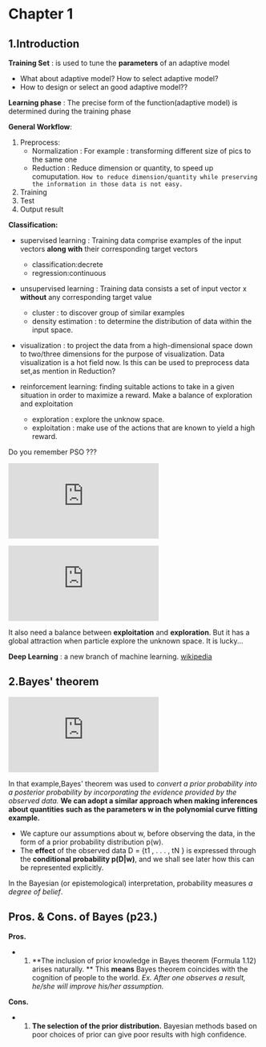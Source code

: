 Chapter 1
======================

1.Introduction
------------------------
**Training Set** : is used to tune the **parameters** of an adaptive model

- What about adaptive model? How to select adaptive model? 
- How to design or select an good adaptive model??

**Learning phase** : The precise form of the function(adaptive model) is determined during the training phase

**General Workflow**:

1. Preprocess:
	- Normalization : For example : transforming different size of pics to the same one
	- Reduction : Reduce dimension or quantity, to speed up comuputation. `How to reduce dimension/quantity while preserving the information in those data is not easy.`
2. Training
3. Test 
4. Output result

**Classification:**

- supervised learning : Training data comprise examples of the input vectors **along with** their corresponding target vectors
	- classification:decrete 
	- regression:continuous

- unsupervised learning : Training data consists a set of input vector x **without** any corresponding target value
	- cluster : to discover group of similar examples
	- density estimation : to determine the distribution of data within the input space.

- visualization : to project the data from a high-dimensional space down to two/three dimensions for the purpose of visualization. Data visualization is a hot field now. Is this can be used to preprocess data set,as mention in Reduction?

- reinforcement learning: finding suitable actions to take in a given situation in order to maximize a reward.
	Make a balance of exploration and exploitation
	- exploration : explore the unknow space.
	- exploitation : make use of the actions that are known to yield a high reward.

Do you remember PSO ???

![Alt text](http://latex.codecogs.com/gif.latex?V%28t&plus;1%29%20%3D%20w*V%28t%29%20&plus;%20C_%7B1%7D*R_%7B1%7D*%28P%28t%29%20-%20X%28t%29%29%20&plus;%20C_%7B2%7D*R_%7B2%7D*%28G%28t%29%20-%20X%28t%29%29)

![text](http://latex.codecogs.com/gif.latex?X%28t&plus;1%29%20%3D%20X%28t%29%20&plus;%20V%28t&plus;1%29)
<!--
$$
V\(t+1\) = w\*V\(t\) + C\_{1}\*R\_{1}\*\(P\(t\) - X\(t\)\) + C\_{2}\*R\_{2}\*\(G\(t\) - X\(t\)\)
$$
$$
X(t+1) = X(t) + V(t+1)
$$
http://latex.codecogs.com/gif.latex?V(t&plus;1)&space;=&space;w*V(t)&space;&plus;&space;C_{1}*R_{1}*(P(t)&space;-&space;X(t))&space;&plus;&space;C_{2}*R_{2}*(G(t)&space;-&space;X(t))


-->

It also need a balance between **exploitation** and **exploration**. But it has a global attraction when particle explore the unknown space. It is lucky...

**Deep Learning** : a new branch of machine learning. [wikipedia][deep_learning]


2.Bayes' theorem
--------------------------------
![Bayes theorem](http://latex.codecogs.com/gif.latex?p%5C%28w%7CD%5C%29%20%3D%20%5Cfrac%7Bp%5C%28D%7Cw%5C%29p%5C%28w%5C%29%7D%7Bp%5C%28D%5C%29%7D)

In that example,Bayes' theorem was used to *convert a prior probability into a posterior probability by incorporating the evidence provided by the observed data.* 
**We can adopt a similar approach when making inferences about quantities such as the parameters w in the polynomial curve fitting example.**

- We capture our assumptions about w, before observing the data, in the form of a prior probability distribution p(w). 
- The **effect** of the observed data D = {t1 , . . . , tN } is expressed through the **conditional probability p(D|w)**, and we shall see later how this can be represented explicitly.

In the Bayesian \(or epistemological\) interpretation, probability measures *a degree of belief*.

[deep_learning]: http://en.wikipedia.org/wiki/Deep_learning

Pros. & Cons. of Bayes (p23.)
---------------
**Pros.**

- 1) **The inclusion of prior knowledge in Bayes theorem (Formula 1.12) arises naturally.
** This **means** Bayes theorem coincides with the cognition of people to the world. 
*Ex. After one observes a result, he/she will improve his/her assumption.*

**Cons.**

- 1) **The selection of the prior distribution.** 
Bayesian methods based on poor choices of prior can give poor results with high confidence.

<script type="text/javascript" src="http://benweet.github.io/stackedit/lib/MathJax/MathJax.js?config=TeX-AMS_HTML"></script>

